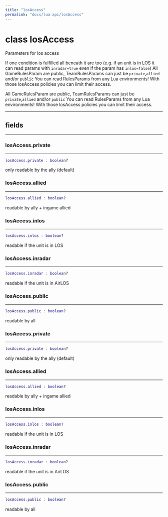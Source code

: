 ```yaml
---
title: "losAccess"
permalink: "docs/lua-api/losAccess"
---
```

# class losAccess





Parameters for los access


If one condition is fulfilled all beneath it are too (e.g. if an unit is in
LOS it can read params with `inradar=true` even if the param has
`inlos=false`) All GameRulesParam are public, TeamRulesParams can just be
`private`,`allied` and/or `public` You can read RulesParams from any Lua
environments! With those losAccess policies you can limit their access.

All GameRulesParam are public, TeamRulesParams can just be `private`,`allied` and/or `public`
You can read RulesParams from any Lua environments! With those losAccess policies you can limit their access.







---



## fields
---

### losAccess.private
---
```lua
losAccess.private : boolean?
```



only readable by the ally (default)








### losAccess.allied
---
```lua
losAccess.allied : boolean?
```



readable by ally + ingame allied








### losAccess.inlos
---
```lua
losAccess.inlos : boolean?
```



readable if the unit is in LOS








### losAccess.inradar
---
```lua
losAccess.inradar : boolean?
```



readable if the unit is in AirLOS








### losAccess.public
---
```lua
losAccess.public : boolean?
```



readable by all








### losAccess.private
---
```lua
losAccess.private : boolean?
```



only readable by the ally (default)








### losAccess.allied
---
```lua
losAccess.allied : boolean?
```



readable by ally + ingame allied








### losAccess.inlos
---
```lua
losAccess.inlos : boolean?
```



readable if the unit is in LOS








### losAccess.inradar
---
```lua
losAccess.inradar : boolean?
```



readable if the unit is in AirLOS








### losAccess.public
---
```lua
losAccess.public : boolean?
```



readable by all









